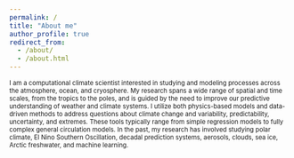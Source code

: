 ```yaml
---
permalink: /
title: "About me"
author_profile: true
redirect_from: 
  - /about/
  - /about.html
---
```

<span style="font-size:0.8em;">I am a computational climate scientist interested in studying and modeling processes across the atmosphere, ocean, and cryosphere. My research spans a wide range of spatial and time scales, from the tropics to the poles, and is guided by the need to improve our predictive understanding of weather and climate systems. I utilize both physics-based models and data-driven methods to address questions about climate change and variability, predictability, uncertainty, and extremes. These tools typically range from simple regression models to fully complex general circulation models. In the past, my research has involved studying polar climate, El Nino Southern Oscillation, decadal prediction systems, aerosols, clouds, sea ice, Arctic freshwater, and machine learning.</span>


